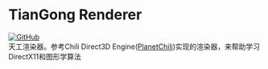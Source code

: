 # TianGong Renderer 

[![GitHub](https://img.shields.io/github/license/Gaiyitp9/RenderLab)](https://opensource.org/licenses/MIT)  
天工渲染器。参考Chili Direct3D Engine([PlanetChili](https://github.com/planetchili/hw3d))实现的渲染器，来帮助学习DirectX11和图形学算法
